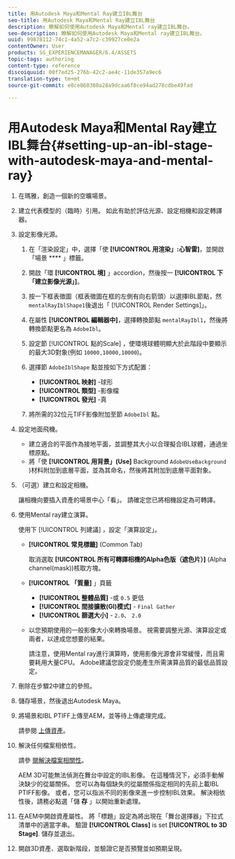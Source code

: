 ```yaml
---
title: 用Autodesk Maya和Mental Ray建立IBL舞台
seo-title: 用Autodesk Maya和Mental Ray建立IBL舞台
description: 瞭解如何使用Autodesk Maya和Mental ray建立IBL舞台。
seo-description: 瞭解如何使用Autodesk Maya和Mental ray建立IBL舞台。
uuid: 99878112-74c1-4a52-a7c2-c39927ce0e2a
contentOwner: User
products: SG_EXPERIENCEMANAGER/6.4/ASSETS
topic-tags: authoring
content-type: reference
discoiquuid: 00f7ed25-276b-42c2-ae4c-11de357a9ec6
translation-type: tm+mt
source-git-commit: e0ce860380a28a9dcaa6f8ce94ad278cdbe49fad

---
```



# 用Autodesk Maya和Mental Ray建立IBL舞台{#setting-up-an-ibl-stage-with-autodesk-maya-and-mental-ray}

1. 在瑪雅，創造一個新的空曠場景。

1. 建立代表模型的（臨時）引用。 如此有助於評估光源、設定相機和設定轉譯器。
1. 設定影像光源。

   1. 在「渲染設定」中，選擇「使 **[!UICONTROL 用渲染」:心智雷]**，並開啟「場景 **** 」標籤。
   1. 開啟「環 **[!UICONTROL 境]** 」accordion，然後按一 **[!UICONTROL 下「建立影像光源」]**。
   1. 按一下框表徵圖（框表徵圖在框的左側有向右箭頭）以選擇IBL節點，然 `mentalRayIblShape1`後退出「 [!UICONTROL Render Settings]」。
   1. 在屬性 **[!UICONTROL 編輯器中]**，選擇轉換節點 `mentalRayIbl1`，然後將轉換節點更名為 `AdobeIbl`。

   1. 設定節 [!UICONTROL 點的Scale] ，使環境球體明顯大於此階段中要顯示的最大3D對象(例如 `10000,10000,10000`)。
   1. 選擇節 `AdobeIblShape` 點並按如下方式配置：

      * **[!UICONTROL 映射]** -球形
      * **[!UICONTROL 類型]** -影像檔
      * **[!UICONTROL 發光]** -真
   1. 將所需的32位元TIFF影像附加至節 `AdobeIbl` 點。


1. 設定地面飛機。

   * 建立適合的平面作為接地平面，並調整其大小以合理擬合IBL球體，通過坐標原點。
   * 將「使 **[!UICONTROL 用背景」(Use]** Background `AdobeUseBackground` )材料附加到底層平面，並為其命名，然後將其附加到底層平面對象。

1. （可選）建立和設定相機。

   讓相機向要插入資產的場景中心「看」。 請確定您已將相機設定為可轉譯。

1. 使用Mental ray建立演算。

   使用下 [!UICONTROL 列建議] ，設定「演算設定」。

   * **[!UICONTROL 常見標籤]** (Common Tab)

      取消選取 **[!UICONTROL 所有可轉譯相機的Alpha色版（遮色片）]** (Alpha channel(mask))核取方塊。

   * **[!UICONTROL 「質量]** 」頁籤

      * **[!UICONTROL 整體品質]** -或 `0.5` 更低
      * **[!UICONTROL 間接擴散(GI)模式]** - `Final Gather`
      * **[!UICONTROL 篩選大小]** - `2.0`、 `2.0`
   * 以您預期使用的一般影像大小來轉換場景。 視需要調整光源、演算設定或兩者，以達成您想要的結果。

      請注意，使用Mental ray進行演算時，使用影像光源會非常緩慢，而且需要耗用大量CPU。 Adobe建議您設定仍能產生所需演算品質的最低品質設定。


1. 刪除在步驟2中建立的參照。

1. 儲存場景，然後退出Autodesk Maya。

1. 將場景和IBL PTIFF上傳至AEM，並等待上傳處理完成。

   請參閱 [上傳資產](/help/assets/managing-assets-touch-ui.md#uploading-assets)。

1. 解決任何檔案相依性。

   請參 [閱解決檔案相關性](/help/sites-classic-ui-authoring/classicui-upload-proc-3d-resolve-dependencies.md)。

   AEM 3D可能無法偵測在舞台中設定的IBL影像。 在這種情況下，必須手動解決缺少的從屬關係。 您可以為每個缺失的從屬關係指定相同的先前上載IBL PTIFF影像。 或者，您可以指派不同的影像來進一步控制IBL效果。 解決相依性後，請務必點選「儲 **存** 」以開始重新處理。

1. 在AEM中開啟資產屬性。 將「標題」設定為將出現在「舞台選擇器」下拉式清單中的適當字串。 驗證 **[!UICONTROL Class]** is set **[!UICONTROL to 3D Stage]**. 儲存並退出。

1. 開啟3D資產、選取新階段，並驗證它是否預覽並如預期呈現。

